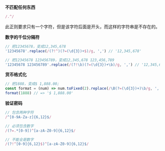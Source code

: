 **不匹配任何东西**

```javascript
/.^/
```

此正则要求只有一个字符，但是该字符后面是开头，而这样的字符串是不存在的。



**数字的千位分隔符**

```javascript
// 把12345678，变成12,345,678
'12345678'.replace(/(?!^)(?=(\d{3})+$)/g, ',') // '12,345,678'

// 把12345678 123456789，变成12,345,678 123,456,789
'12345678 123456789'.replace(/(?!\b)(?=(\d{3})+\b)/g, ',') // '12,345,678 123,456,789'
```



**货币格式化**

```javascript
// 把1888，变成$ 1,888.00;
const format = (num) => num.toFixed(2).replace(/\B(?=(\d{3})+)\b/g, ',').replace(/^/, '$$ ');
format(1888) // => '$ 1,888.00'
```



**验证密码**

```javascript
// 包含两种字符
/^[0-9A-Za-z]{6,12}$/

// 必须包含数字
/(?=.*[0-9])^[a-zA-Z0-9]{6,12}$/

// 不能全是数字
/(?!^[0-9]{6,12}$)^[a-zA-Z0-9]{6,12}$/
```


